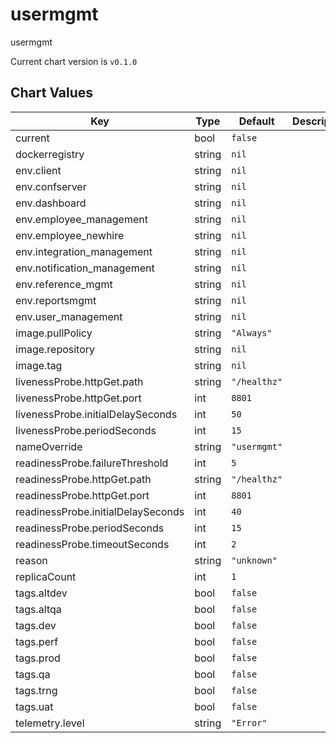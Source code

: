 usermgmt
========
usermgmt

Current chart version is `v0.1.0`





## Chart Values

| Key | Type | Default | Description |
|-----|------|---------|-------------|
| current | bool | `false` |  |
| dockerregistry | string | `nil` |  |
| env.client | string | `nil` |  |
| env.confserver | string | `nil` |  |
| env.dashboard | string | `nil` |  |
| env.employee_management | string | `nil` |  |
| env.employee_newhire | string | `nil` |  |
| env.integration_management | string | `nil` |  |
| env.notification_management | string | `nil` |  |
| env.reference_mgmt | string | `nil` |  |
| env.reportsmgmt | string | `nil` |  |
| env.user_management | string | `nil` |  |
| image.pullPolicy | string | `"Always"` |  |
| image.repository | string | `nil` |  |
| image.tag | string | `nil` |  |
| livenessProbe.httpGet.path | string | `"/healthz"` |  |
| livenessProbe.httpGet.port | int | `8801` |  |
| livenessProbe.initialDelaySeconds | int | `50` |  |
| livenessProbe.periodSeconds | int | `15` |  |
| nameOverride | string | `"usermgmt"` |  |
| readinessProbe.failureThreshold | int | `5` |  |
| readinessProbe.httpGet.path | string | `"/healthz"` |  |
| readinessProbe.httpGet.port | int | `8801` |  |
| readinessProbe.initialDelaySeconds | int | `40` |  |
| readinessProbe.periodSeconds | int | `15` |  |
| readinessProbe.timeoutSeconds | int | `2` |  |
| reason | string | `"unknown"` |  |
| replicaCount | int | `1` |  |
| tags.altdev | bool | `false` |  |
| tags.altqa | bool | `false` |  |
| tags.dev | bool | `false` |  |
| tags.perf | bool | `false` |  |
| tags.prod | bool | `false` |  |
| tags.qa | bool | `false` |  |
| tags.trng | bool | `false` |  |
| tags.uat | bool | `false` |  |
| telemetry.level | string | `"Error"` |  |
